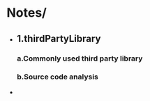 # Notes/
<ul>
<li>
<h2>1.thirdPartyLibrary</h2>
  <h3>a.Commonly used third party library</h3>
  <h3>b.Source code analysis</h3>
<li>
<ul>

